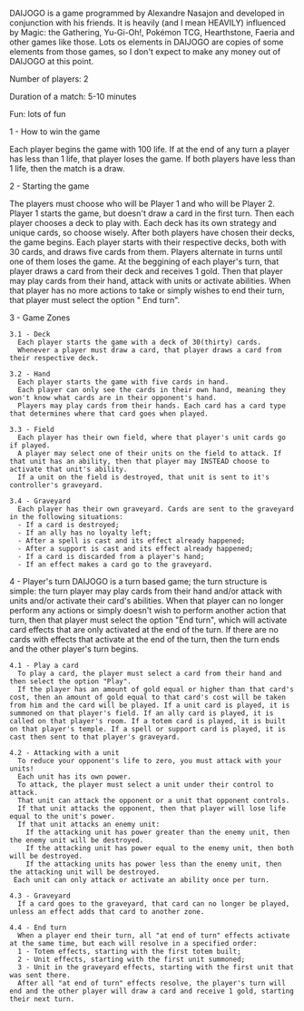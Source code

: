 DAIJOGO is a game programmed by Alexandre Nasajon and developed in conjunction with his friends. It is heavily (and I mean HEAVILY) influenced by Magic: the Gathering, Yu-Gi-Oh!, Pokémon TCG, Hearthstone, Faeria and other games like those. Lots os elements in DAIJOGO are copies of some elements from those games, so I don't expect to make any money out of DAIJOGO at this point.

Number of players: 2

Duration of a match: 5-10 minutes

Fun: lots of fun

1 - How to win the game

  Each player begins the game with 100 life. If at the end of any turn a player has less than 1 life, that player loses the game. If both players have less than 1 life, then the match is a draw.
  
2 - Starting the game

  The players must choose who will be Player 1 and who will be Player 2. Player 1 starts the game, but doesn't draw a card in the first turn.
  Then each player chooses a deck to play with. Each deck has its own strategy and unique cards, so choose wisely.
  After both players have chosen their decks, the game begins.
  Each player starts with their respective decks, both with 30 cards, and draws five cards from them. Players alternate in turns until one of them loses the game. At the beggining of each player's turn, that player draws a card from their deck and receives 1 gold. Then that player may play cards from their hand, attack with units or activate abilities. When that player has no more actions to take or simply wishes to end their turn, that player must select the option " End turn".
  
3 - Game Zones

    3.1 - Deck
      Each player starts the game with a deck of 30(thirty) cards.
      Whenever a player must draw a card, that player draws a card from their respective deck.
      
    3.2 - Hand
      Each player starts the game with five cards in hand.
      Each player can only see the cards in their own hand, meaning they won't know what cards are in their opponent's hand.
      Players may play cards from their hands. Each card has a card type that determines where that card goes when played.
      
    3.3 - Field
      Each player has their own field, where that player's unit cards go if played.
      A player may select one of their units on the field to attack. If that unit has an ability, then that player may INSTEAD choose to activate that unit's ability.
      If a unit on the field is destroyed, that unit is sent to it's controller's graveyard.
      
    3.4 - Graveyard
      Each player has their own graveyard. Cards are sent to the graveyard in the following situations:
      - If a card is destroyed;
      - If an ally has no loyalty left;
      - After a spell is cast and its effect already happened;
      - After a support is cast and its effect already happened;
      - If a card is discarded from a player's hand;
      - If an effect makes a card go to the graveyard.
    
  4 - Player's turn
    DAIJOGO is a turn based game; the turn structure is simple: the turn player may play cards from their hand and/or attack with units and/or activate their card's abilities. When that player can no longer perform any actions or simply doesn't wish to perform another action that turn, then that player must select the option "End turn", which will activate card effects that are only activated at the end of the turn. If there are no cards with effects that activate at the end of the turn, then the turn ends and the other player's turn begins.
    
    4.1 - Play a card
      To play a card, the player must select a card from their hand and then select the option "Play".
      If the player has an amount of gold equal or higher than that card's cost, then an amount of gold equal to that card's cost will be taken from him and the card will be played. If a unit card is played, it is summoned on that player's field. If an ally card is played, it is called on that player's room. If a totem card is played, it is built on that player's temple. If a spell or support card is played, it is cast then sent to that player's graveyard.
      
    4.2 - Attacking with a unit
      To reduce your opponent's life to zero, you must attack with your units!
      Each unit has its own power.
      To attack, the player must select a unit under their control to attack.
      That unit can attack the opponent or a unit that opponent controls.
      If that unit attacks the opponent, then that player will lose life equal to the unit's power.
      If that unit attacks an enemy unit:
        If the attacking unit has power greater than the enemy unit, then the enemy unit will be destroyed.
        If the attacking unit has power equal to the enemy unit, then both will be destroyed.
        If the attacking units has power less than the enemy unit, then the attacking unit will be destroyed.
     Each unit can only attack or activate an ability once per turn.
     
    4.3 - Graveyard
      If a card goes to the graveyard, that card can no longer be played, unless an effect adds that card to another zone.
      
    4.4 - End turn
      When a player end their turn, all "at end of turn" effects activate at the same time, but each will resolve in a specified order:
      1 - Totem effects, starting with the first totem built;
      2 - Unit effects, starting with the first unit summoned;
      3 - Unit in the graveyard effects, starting with the first unit that was sent there.
      After all "at end of turn" effects resolve, the player's turn will end and the other player will draw a card and receive 1 gold, starting their next turn.
